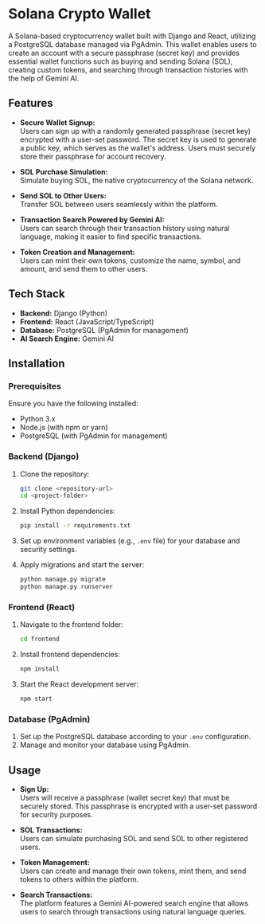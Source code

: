 # Solana Crypto Wallet

A Solana-based cryptocurrency wallet built with Django and React, utilizing a PostgreSQL database managed via PgAdmin. This wallet enables users to create an account with a secure passphrase (secret key) and provides essential wallet functions such as buying and sending Solana (SOL), creating custom tokens, and searching through transaction histories with the help of Gemini AI.

## Features

- **Secure Wallet Signup:**  
  Users can sign up with a randomly generated passphrase (secret key) encrypted with a user-set password. The secret key is used to generate a public key, which serves as the wallet's address. Users must securely store their passphrase for account recovery.
  
- **SOL Purchase Simulation:**  
  Simulate buying SOL, the native cryptocurrency of the Solana network.

- **Send SOL to Other Users:**  
  Transfer SOL between users seamlessly within the platform.

- **Transaction Search Powered by Gemini AI:**  
  Users can search through their transaction history using natural language, making it easier to find specific transactions.

- **Token Creation and Management:**  
  Users can mint their own tokens, customize the name, symbol, and amount, and send them to other users.

## Tech Stack

- **Backend:** Django (Python)
- **Frontend:** React (JavaScript/TypeScript)
- **Database:** PostgreSQL (PgAdmin for management)
- **AI Search Engine:** Gemini AI

## Installation

### Prerequisites

Ensure you have the following installed:

- Python 3.x
- Node.js (with npm or yarn)
- PostgreSQL (with PgAdmin for management)

### Backend (Django)

1. Clone the repository:
   ```bash
   git clone <repository-url>
   cd <project-folder>
   ```

2. Install Python dependencies:
   ```bash
   pip install -r requirements.txt
   ```

3. Set up environment variables (e.g., `.env` file) for your database and security settings.

4. Apply migrations and start the server:
   ```bash
   python manage.py migrate
   python manage.py runserver
   ```

### Frontend (React)

1. Navigate to the frontend folder:
   ```bash
   cd frontend
   ```

2. Install frontend dependencies:
   ```bash
   npm install
   ```

3. Start the React development server:
   ```bash
   npm start
   ```

### Database (PgAdmin)

1. Set up the PostgreSQL database according to your `.env` configuration.
2. Manage and monitor your database using PgAdmin.

## Usage

- **Sign Up:**  
  Users will receive a passphrase (wallet secret key) that must be securely stored. This passphrase is encrypted with a user-set password for security purposes.
  
- **SOL Transactions:**  
  Users can simulate purchasing SOL and send SOL to other registered users.

- **Token Management:**  
  Users can create and manage their own tokens, mint them, and send tokens to others within the platform.

- **Search Transactions:**  
  The platform features a Gemini AI-powered search engine that allows users to search through transactions using natural language queries.
